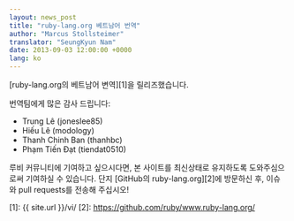 ```yaml
---
layout: news_post
title: "ruby-lang.org 베트남어 번역"
author: "Marcus Stollsteimer"
translator: "SeungKyun Nam"
date: 2013-09-03 12:00:00 +0000
lang: ko
---
```


[ruby-lang.org의 베트남어 변역][1]을 릴리즈했습니다.

번역팀에게 많은 감사 드립니다:

 * Trung Lê (joneslee85)
 * Hiếu Lê (modology)
 * Thanh Chinh Ban (thanhbc)
 * Phạm Tiến Đạt (tiendat0510)

루비 커뮤니티에 기여하고 싶으시다면, 
본 사이트를 최신상태로 유지하도록 도와주심으로써 기여하실 수 있습니다.
단지 [GitHub의 ruby-lang.org][2]에 방문하신 후, 이슈와 pull requests를 전송해 주십시오!

[1]: {{ site.url }}/vi/
[2]: https://github.com/ruby/www.ruby-lang.org/
